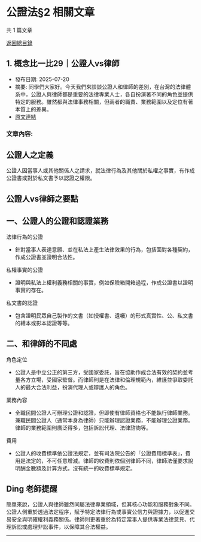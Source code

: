 # 公證法§2 相關文章

共 1 篇文章

[返回總目錄](00_總目錄.md)

## 1. 概念比一比29｜公證人vs律師

- 發布日期: 2025-07-20
- 摘要: 同學們大家好。今天我們來談談公證人和律師的差別，在台灣的法律體系中，公證人與律師都是重要的法律專業人士，各自扮演著不同的角色並提供特定的服務。雖然都與法律事務相關，但兩者的職責、業務範圍以及定位有著本質上的差異。
- [原文連結](https://www.jasper-realestate.com/%e6%a6%82%e5%bf%b5%e6%af%94%e4%b8%80%e6%af%9429%e5%85%ac%e8%ad%89_%e4%ba%bavs%e5%be%8b%e5%b8%ab/)

### 文章內容:

## 公證人之定義

公證人因當事人或其他關係人之請求，就法律行為及其他關於私權之事實，有作成公證書或對於私文書予以認證之權限。

## 公證人vs律師之要點

## 一、公證人的公證和認證業務

法律行為的公證

- 針對當事人表達意願、並在私法上產生法律效果的行為，包括面對各種契約，作成公證書並證明合法性。

私權事實的公證

- 證明與私法上權利義務相關的事實，例如保險箱開箱過程，作成公證書以證明事實的存在。

私文書的認證

- 包含證明民眾自己製作的文書（如授權書、遺囑）的形式真實性、公、私文書的繕本或影本認證等等。

## 二、和律師的不同處

角色定位

- 公證人是中立公正的第三方，受國家委託，旨在協助作成合法有效的契約並考量各方立場，受國家監督。而律師則是在法律和倫理規範內，維護並爭取委託人的最大合法利益，扮演代理人或辯護人的角色。

業務內容

- 全職民間公證人可辦理公證和認證，但即使有律師資格也不能執行律師業務。兼職民間公證人（通常本身為律師）只能辦理認證業務，不能辦理公證業務。律師的業務範圍則廣泛得多，包括訴訟代理、法律諮詢等。

費用

- 公證人的收費標準依公證法規定，並有司法院公告的「公證費用標準表」，費用是法定的，不可任意增減。律師的收費則依個別律師不同，律師法僅要求說明酬金數額及計算方式，沒有統一的收費標準規定。

## Ding 老師提醒

簡單來說，公證人與律師雖然同屬法律專業領域，但其核心功能和服務對象不同。公證人側重於透過法定程序，賦予特定法律行為或事實公信力與證據力，以促進交易安全與明確權利義務關係。律師則更著重於為特定當事人提供專業法律意見、代理訴訟或處理非訟事件，以保障其合法權益。

---

